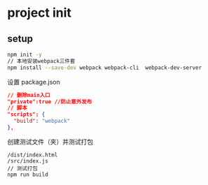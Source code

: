 # project init

## setup

```sh
npm init -y
// 本地安装webpack三件套
npm install --save-dev webpack webpack-cli  webpack-dev-server
```

设置 package.json

```json
// 删除main入口
"private":true //防止意外发布
// 脚本
"scripts": {
  "build": "webpack"
},
```

创建测试文件（夹）并测试打包

```dir
/dist/index.html
/src/index.js
// 测试打包
npm run build
```
